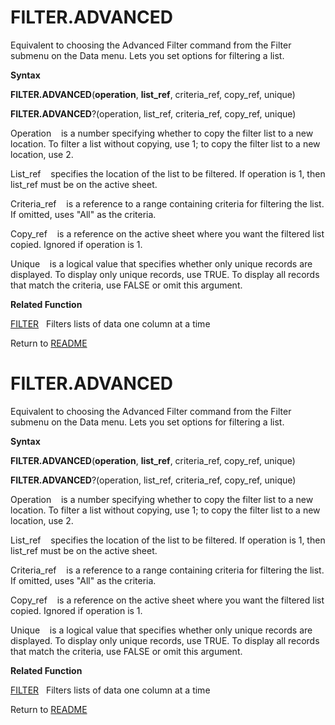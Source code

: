 # FILTER.ADVANCED

Equivalent to choosing the Advanced Filter command from the Filter
submenu on the Data menu. Lets you set options for filtering a list.

**Syntax**

**FILTER.ADVANCED**(**operation**, **list\_ref**, criteria\_ref,
copy\_ref, unique)

**FILTER.ADVANCED**?(operation, list\_ref, criteria\_ref, copy\_ref,
unique)

Operation&nbsp;&nbsp;&nbsp;&nbsp;is a number specifying whether to copy
the filter list to a new location. To filter a list without copying, use
1; to copy the filter list to a new location, use 2.

List\_ref&nbsp;&nbsp;&nbsp;&nbsp;specifies the location of the list to
be filtered. If operation is 1, then list\_ref must be on the active
sheet.

Criteria\_ref&nbsp;&nbsp;&nbsp;&nbsp;is a reference to a range
containing criteria for filtering the list. If omitted, uses "All" as
the criteria.

Copy\_ref&nbsp;&nbsp;&nbsp;&nbsp;is a reference on the active sheet
where you want the filtered list copied. Ignored if operation is 1.

Unique&nbsp;&nbsp;&nbsp;&nbsp;is a logical value that specifies whether
only unique records are displayed. To display only unique records, use
TRUE. To display all records that match the criteria, use FALSE or omit
this argument.

**Related Function**

[FILTER](FILTER.md)&nbsp;&nbsp;&nbsp;Filters lists of data one column at a time



Return to [README](README.md#F)

# FILTER.ADVANCED

Equivalent to choosing the Advanced Filter command from the Filter
submenu on the Data menu. Lets you set options for filtering a list.

**Syntax**

**FILTER.ADVANCED**(**operation**, **list\_ref**, criteria\_ref,
copy\_ref, unique)

**FILTER.ADVANCED**?(operation, list\_ref, criteria\_ref, copy\_ref,
unique)

Operation&nbsp;&nbsp;&nbsp;&nbsp;is a number specifying whether to copy
the filter list to a new location. To filter a list without copying, use
1; to copy the filter list to a new location, use 2.

List\_ref&nbsp;&nbsp;&nbsp;&nbsp;specifies the location of the list to
be filtered. If operation is 1, then list\_ref must be on the active
sheet.

Criteria\_ref&nbsp;&nbsp;&nbsp;&nbsp;is a reference to a range
containing criteria for filtering the list. If omitted, uses "All" as
the criteria.

Copy\_ref&nbsp;&nbsp;&nbsp;&nbsp;is a reference on the active sheet
where you want the filtered list copied. Ignored if operation is 1.

Unique&nbsp;&nbsp;&nbsp;&nbsp;is a logical value that specifies whether
only unique records are displayed. To display only unique records, use
TRUE. To display all records that match the criteria, use FALSE or omit
this argument.

**Related Function**

[FILTER](FILTER.md)&nbsp;&nbsp;&nbsp;Filters lists of data one column at a time



Return to [README](README.md#F)

